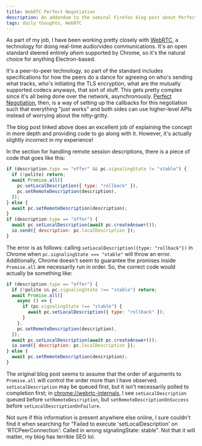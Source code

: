 ```yaml
---
title: WebRTC Perfect Negotiation
description: An addendum to the seminal Firefox blog post about Perfect Negotiation in WebRTC
tags: daily thoughts, WebRTC
---
```


As part of my job, I have been working pretty closely with
[WebRTC](https://developer.mozilla.org/en-US/docs/Web/API/WebRTC_API), a
technology for doing real-time audio/video communications. It's an open
standard steered entirely _ahem_ supported by Chrome, so it's the natural
choice for anything Electron-based.

It's a peer-to-peer technology, so part of the standard includes specifications
for how the peers do a dance for agreeing on who's sending what tracks, who's
initiating the TLS encryption, what are the mutually supported codecs anyways,
that sort of stuff. This gets pretty complex since it's all being done over the
network, asynchronously. [Perfect
Negotiation](https://blog.mozilla.org/webrtc/perfect-negotiation-in-webrtc/),
then, is a way of setting up the callbacks for this negotiation such that
everything "just works" and both sides can use higher-level APIs instead of
worrying about the nitty-gritty.

The blog post linked above does an excellent job of explaining the concept in
more depth and providing code to go along with it. However, it's actually
slightly incorrect in my experience!

In the section for handling remote session descriptions, there is a piece of
code that goes like this:

```javascript
if (description.type == "offer" && pc.signalingState != "stable") {
  if (!polite) return;
  await Promise.all([
    pc.setLocalDescription({ type: "rollback" }),
    pc.setRemoteDescription(description),
  ]);
} else {
  await pc.setRemoteDescription(description);
}
if (description.type == "offer") {
  await pc.setLocalDescription(await pc.createAnswer());
  io.send({ description: pc.localDescription });
}
```

The error is as follows: calling `setLocalDescription({type: "rollback"})` in
Chrome when `pc.signalingState === "stable"` will throw an error. Additionally,
Chrome doesn't seem to guarantee the promises inside `Promise.all` are
necessarily run in order. So, the correct code would actually be something
like:

```javascript
if (description.type == "offer") {
  if (!polite && pc.signalingState !== "stable") return;
  await Promise.all([
    async () => {
      if (pc.signalingState !== "stable") {
        await pc.setLocalDescription({ type: "rollback" });
      }
    },
    pc.setRemoteDescription(description),
  ]);
  await pc.setLocalDescription(await pc.createAnswer());
  io.send({ description: pc.localDescription });
} else {
  await pc.setRemoteDescription(description);
}
```

The original blog post seems to assume that the order of arguments to
`Promise.all` will control the order more than I have observed.
`setLocalDescription` may be queued first, but it isn't necessarily polled to
completion first; in <chrome://webrtc-internals>, I see `setLocalDescription`
queued before `setRemoteDescription`, but `setRemoteDescriptionOnSuccess`
before `setLocalDescriptionOnFailure`.

Not sure if this information is present anywhere else online, I sure couldn't
find it when searching for "Failed to execute 'setLocalDescription' on
'RTCPeerConnection': Called in wrong signalingState: stable". Not that it will
matter, my blog has terrible SEO lol.

